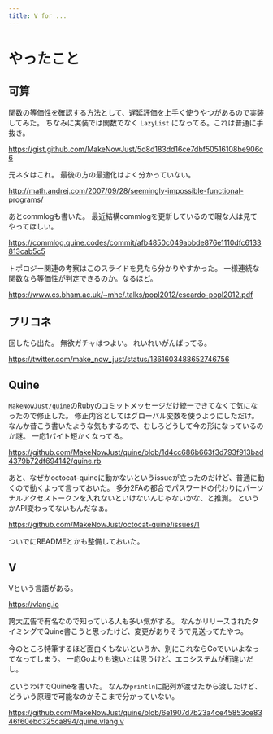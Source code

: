 ```yaml
---
title: V for ...
---
```


# やったこと

## 可算

関数の等価性を確認する方法として、遅延評価を上手く使うやつがあるので実装してみた。
ちなみに実装では関数でなく `LazyList` になってる。これは普通に手抜き。

<https://gist.github.com/MakeNowJust/5d8d183dd16ce7dbf50516108be906c6>

元ネタはこれ。
最後の方の最適化はよく分かっていない。

<http://math.andrej.com/2007/09/28/seemingly-impossible-functional-programs/>

あとcommlogも書いた。
最近結構commlogを更新しているので暇な人は見てやってほしい。

<https://commlog.quine.codes/commit/afb4850c049abbde876e1110dfc6133813cab5c5>

トポロジー関連の考察はこのスライドを見たら分かりやすかった。
一様連続な関数なら等価性が判定できるのか。なるほど。

<https://www.cs.bham.ac.uk/~mhe/.talks/popl2012/escardo-popl2012.pdf>

## プリコネ

回したら出た。
無欲ガチャはつよい。
れいれいがんばってる。

<https://twitter.com/make_now_just/status/1361603488652746756>

## Quine

[`MakeNowJust/quine`](https://github.com/MakeNowJust/quine)のRubyのコミットメッセージだけ統一できてなくて気になったので修正した。
修正内容としてはグローバル変数を使うようにしただけ。なんか昔こう書いたような気もするので、むしろどうして今の形になっているのか謎。
一応1バイト短かくなってる。

<https://github.com/MakeNowJust/quine/blob/1d4cc686b663f3d793f913bad4379b72df694142/quine.rb>

あと、なぜかoctocat-quineに動かないというissueが立ったのだけど、普通に動くので動くよって言っておいた。
多分2FAの都合でパスワードの代わりにパーソナルアクセストークンを入れないといけないんじゃないかな、と推測。
というかAPI変わってないもんだなぁ。

<https://github.com/MakeNowJust/octocat-quine/issues/1>

ついでにREADMEとかも整備しておいた。

## V

Vという言語がある。

<https://vlang.io>

誇大広告で有名なので知っている人も多い気がする。
なんかリリースされたタイミングでQuine書こうと思ったけど、変更がありそうで見送ってたやつ。

今のところ特筆するほど面白くもないというか、別にこれならGoでいいよなってなってしまう。
一応Goよりも速いとは思うけど、エコシステムが桁違いだし。

というわけでQuineを書いた。
なんか`println`に配列が渡せたから渡したけど、どういう原理で可能なのかそこまで分かっていない。

<https://github.com/MakeNowJust/quine/blob/6e1907d7b23a4ce45853ce8346f60ebd325ca894/quine.vlang.v>
